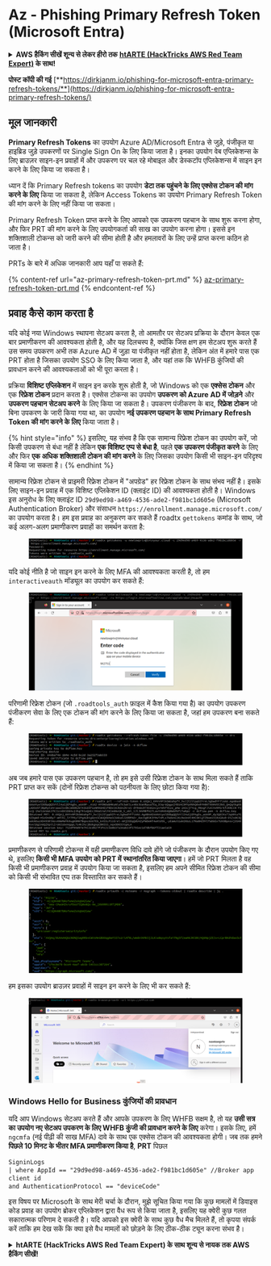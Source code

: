 # Az - Phishing Primary Refresh Token (Microsoft Entra)

<details>

<summary><strong>AWS हैकिंग सीखें शून्य से लेकर हीरो तक</strong> <a href="https://training.hacktricks.xyz/courses/arte"><strong>htARTE (HackTricks AWS Red Team Expert)</strong></a><strong> के साथ!</strong></summary>

HackTricks का समर्थन करने के अन्य तरीके:

* यदि आप चाहते हैं कि आपकी **कंपनी का विज्ञापन HackTricks में दिखाई दे** या **HackTricks को PDF में डाउनलोड करें**, तो [**सब्सक्रिप्शन प्लान्स**](https://github.com/sponsors/carlospolop) देखें!
* [**आधिकारिक PEASS & HackTricks स्वैग**](https://peass.creator-spring.com) प्राप्त करें
* [**The PEASS Family**](https://opensea.io/collection/the-peass-family) की खोज करें, हमारे विशेष [**NFTs**](https://opensea.io/collection/the-peass-family) का संग्रह
* 💬 [**Discord group**](https://discord.gg/hRep4RUj7f) में **शामिल हों** या [**telegram group**](https://t.me/peass) में या **Twitter** पर 🐦 [**@carlospolopm**](https://twitter.com/carlospolopm) को **फॉलो करें**.
* **HackTricks** के [**github repos**](https://github.com/carlospolop/hacktricks) और [**HackTricks Cloud**](https://github.com/carlospolop/hacktricks-cloud) में PRs सबमिट करके अपनी हैकिंग ट्रिक्स साझा करें।

</details>

**पोस्ट कॉपी की गई** [**https://dirkjanm.io/phishing-for-microsoft-entra-primary-refresh-tokens/**](https://dirkjanm.io/phishing-for-microsoft-entra-primary-refresh-tokens/)

## मूल जानकारी

**Primary Refresh Tokens** का उपयोग Azure AD/Microsoft Entra से जुड़े, पंजीकृत या हाइब्रिड जुड़े उपकरणों पर Single Sign On के लिए किया जाता है। इनका उपयोग वेब एप्लिकेशन्स के लिए ब्राउज़र साइन-इन प्रवाहों में और उपकरण पर चल रहे मोबाइल और डेस्कटॉप एप्लिकेशन्स में साइन इन करने के लिए किया जा सकता है।

ध्यान दें कि Primary Refresh tokens का उपयोग **डेटा तक पहुंचने के लिए एक्सेस टोकन की मांग करने के लिए** किया जा सकता है, लेकिन Access Tokens का उपयोग Primary Refresh Token की मांग करने के लिए नहीं किया जा सकता।

Primary Refresh Token प्राप्त करने के लिए आपको एक उपकरण पहचान के साथ शुरू करना होगा, और फिर PRT की मांग करने के लिए उपयोगकर्ता की साख का उपयोग करना होगा। इससे इन शक्तिशाली टोकन्स को जारी करने की सीमा होती है और हमलावरों के लिए उन्हें प्राप्त करना कठिन हो जाता है।

PRTs के बारे में अधिक जानकारी आप यहाँ पा सकते हैं:

{% content-ref url="az-primary-refresh-token-prt.md" %}
[az-primary-refresh-token-prt.md](az-primary-refresh-token-prt.md)
{% endcontent-ref %}

## प्रवाह कैसे काम करता है

यदि कोई नया Windows स्थापना सेटअप करता है, तो आमतौर पर सेटअप प्रक्रिया के दौरान केवल एक बार प्रमाणीकरण की आवश्यकता होती है, और यह दिलचस्प है, क्योंकि जिस क्षण हम सेटअप शुरू करते हैं उस समय उपकरण अभी तक Azure AD में जुड़ा या पंजीकृत नहीं होता है, लेकिन अंत में हमारे पास एक PRT होता है जिसका उपयोग SSO के लिए किया जाता है, और यहां तक कि WHFB कुंजियों की प्रावधान करने की आवश्यकताओं को भी पूरा करता है।

प्रक्रिया **विशिष्ट एप्लिकेशन** में साइन इन करके शुरू होती है, जो Windows को एक **एक्सेस टोकन** और एक **रिफ्रेश टोकन** प्रदान करता है। एक्सेस टोकन्स का उपयोग **उपकरण को Azure AD में जोड़ने** और **उपकरण पहचान सेटअप करने** के लिए किया जा सकता है। उपकरण पंजीकरण के बाद, **रिफ्रेश टोकन** जो बिना उपकरण के जारी किया गया था, का उपयोग **नई उपकरण पहचान के साथ Primary Refresh Token की मांग करने के लिए** किया जाता है।

{% hint style="info" %}
इसलिए, यह संभव है कि एक सामान्य रिफ्रेश टोकन का उपयोग करें, जो किसी उपकरण से बंधा नहीं है लेकिन **एक विशिष्ट एप्प से बंधा है**, पहले **एक उपकरण पंजीकृत करने** के लिए और फिर **एक अधिक शक्तिशाली टोकन की मांग करने** के लिए जिसका उपयोग किसी भी साइन-इन परिदृश्य में किया जा सकता है।
{% endhint %}

सामान्य रिफ्रेश टोकन से प्राइमरी रिफ्रेश टोकन में "अपग्रेड" हर रिफ्रेश टोकन के साथ संभव नहीं है। इसके लिए साइन-इन प्रवाह में एक विशिष्ट एप्लिकेशन ID (क्लाइंट ID) की आवश्यकता होती है। Windows इस अनुरोध के लिए क्लाइंट ID `29d9ed98-a469-4536-ade2-f981bc1d605e` (Microsoft Authentication Broker) और संसाधन `https://enrollment.manage.microsoft.com/` का उपयोग करता है। हम इस प्रवाह का अनुकरण कर सकते हैं roadtx `gettokens` कमांड के साथ, जो कई अलग-अलग प्रमाणीकरण प्रवाहों का समर्थन करता है:

<figure><img src="../../../.gitbook/assets/image (5) (1).png" alt=""><figcaption></figcaption></figure>

यदि कोई नीति है जो साइन इन करने के लिए MFA की आवश्यकता करती है, तो हम `interactiveauth` मॉड्यूल का उपयोग कर सकते हैं:

<figure><img src="../../../.gitbook/assets/image (1) (1) (1) (1) (1) (1).png" alt=""><figcaption></figcaption></figure>

परिणामी रिफ्रेश टोकन (जो `.roadtools_auth` फ़ाइल में कैश किया गया है) का उपयोग उपकरण पंजीकरण सेवा के लिए एक टोकन की मांग करने के लिए किया जा सकता है, जहां हम उपकरण बना सकते हैं:

<figure><img src="../../../.gitbook/assets/image (2) (1) (1) (1) (1) (1).png" alt=""><figcaption></figcaption></figure>

अब जब हमारे पास एक उपकरण पहचान है, तो हम इसे उसी रिफ्रेश टोकन के साथ मिला सकते हैं ताकि PRT प्राप्त कर सकें (दोनों रिफ्रेश टोकन्स को पठनीयता के लिए छोटा किया गया है):

<figure><img src="../../../.gitbook/assets/image (3) (1) (1) (1) (1) (1).png" alt=""><figcaption></figcaption></figure>

प्रमाणीकरण से परिणामी टोकन्स में वही प्रमाणीकरण विधि दावे होंगे जो पंजीकरण के दौरान उपयोग किए गए थे, इसलिए **किसी भी MFA उपयोग को PRT में स्थानांतरित किया जाएगा**। हमें जो PRT मिलता है वह किसी भी प्रमाणीकरण प्रवाह में उपयोग किया जा सकता है, इसलिए हम अपने सीमित रिफ्रेश टोकन की सीमा को किसी भी संभावित एप्प तक विस्तारित कर सकते हैं।

<figure><img src="../../../.gitbook/assets/image (4) (1) (1) (1) (1) (1).png" alt=""><figcaption></figcaption></figure>

हम इसका उपयोग ब्राउज़र प्रवाहों में साइन इन करने के लिए भी कर सकते हैं:

<figure><img src="../../../.gitbook/assets/image (5) (1) (1).png" alt=""><figcaption></figcaption></figure>

### Windows Hello for Business कुंजियों की प्रावधान <a href="#provisioning-windows-hello-for-business-keys" id="provisioning-windows-hello-for-business-keys"></a>

यदि आप Windows सेटअप करते हैं और आपके उपकरण के लिए WHFB सक्षम है, तो यह **उसी सत्र का उपयोग नए सेटअप उपकरण के लिए WHFB कुंजी की प्रावधान करने के लिए** करेगा। इसके लिए, हमें `ngcmfa` (नई पीढ़ी की साख MFA) दावे के साथ एक एक्सेस टोकन की आवश्यकता होगी। जब तक हमने **पिछले 10 मिनट के भीतर MFA प्रमाणीकरण किया है**, **PRT** पिछल
```
SigninLogs
| where AppId == "29d9ed98-a469-4536-ade2-f981bc1d605e" //Broker app client id
and AuthenticationProtocol == "deviceCode"
```
इस विषय पर Microsoft के साथ मेरी चर्चा के दौरान, मुझे सूचित किया गया कि कुछ मामलों में डिवाइस कोड प्रवाह का उपयोग ब्रोकर एप्लिकेशन द्वारा वैध रूप से किया जाता है, इसलिए यह क्वेरी कुछ गलत सकारात्मक परिणाम दे सकती है। यदि आपको इस क्वेरी के साथ कुछ वैध मैच मिलते हैं, तो कृपया संपर्क करें ताकि हम देख सकें कि क्या इसे वैध मामलों को छोड़ने के लिए ठीक-ठीक ट्यून करना संभव है।

<details>

<summary><strong>htARTE (HackTricks AWS Red Team Expert) के साथ शून्य से नायक तक AWS हैकिंग सीखें</strong></a><strong>!</strong></summary>

HackTricks का समर्थन करने के अन्य तरीके:

* यदि आप चाहते हैं कि आपकी **कंपनी का विज्ञापन HackTricks में दिखाई दे** या **HackTricks को PDF में डाउनलोड करें**, तो [**सब्सक्रिप्शन प्लान्स**](https://github.com/sponsors/carlospolop) देखें!
* [**आधिकारिक PEASS & HackTricks स्वैग**](https://peass.creator-spring.com) प्राप्त करें
* [**The PEASS Family**](https://opensea.io/collection/the-peass-family) की खोज करें, हमारा विशेष [**NFTs**](https://opensea.io/collection/the-peass-family) संग्रह
* 💬 [**Discord समूह**](https://discord.gg/hRep4RUj7f) में **शामिल हों** या [**telegram समूह**](https://t.me/peass) में शामिल हों या मुझे **Twitter** 🐦 [**@carlospolopm**](https://twitter.com/carlospolopm) पर **फॉलो** करें।
* **HackTricks** के [**github repos**](https://github.com/carlospolop/hacktricks) और [**HackTricks Cloud**](https://github.com/carlospolop/hacktricks-cloud) में PRs सबमिट करके अपनी हैकिंग ट्रिक्स साझा करें।

</details>
